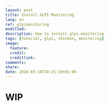 ```yaml
---
layout: post
title: Install GLPI-Monitoring
lang: en
ref: glpimonitoring
modified:
description: How to install glpi-monitoring
tags: [tutoriel, glpi, shinken, monitoring]
image:
  feature:
  credit:
  creditlink:
comments:
share:
date: 2016-03-10T10:25:10+01:00
---
```


# WIP
